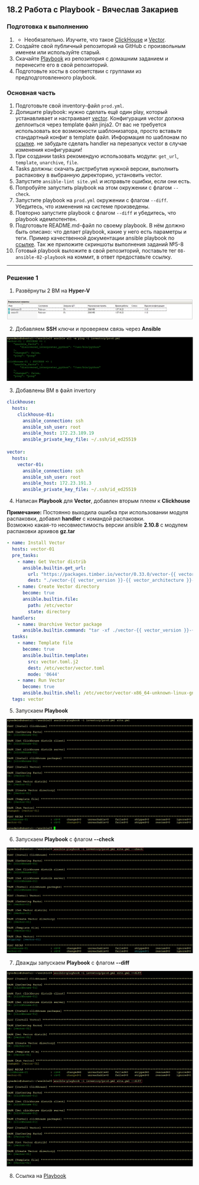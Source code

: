 ## 18.2 Работа с Playbook - Вячеслав Закариев

### Подготовка к выполнению

1. * Необязательно. Изучите, что такое [ClickHouse](https://www.youtube.com/watch?v=fjTNS2zkeBs) и [Vector](https://www.youtube.com/watch?v=CgEhyffisLY).
2. Создайте свой публичный репозиторий на GitHub с произвольным именем или используйте старый.
3. Скачайте [Playbook](https://github.com/netology-code/mnt-homeworks/tree/MNT-video/08-ansible-02-playbook/playbook) из репозитория с домашним заданием и перенесите его в свой репозиторий.
4. Подготовьте хосты в соответствии с группами из предподготовленного playbook.

### Основная часть

1. Подготовьте свой inventory-файл `prod.yml`.
2. Допишите playbook: нужно сделать ещё один play, который устанавливает и настраивает [vector](https://vector.dev). Конфигурация vector должна деплоиться через template файл jinja2. От вас не требуется использовать все возможности шаблонизатора, просто вставьте стандартный конфиг в template файл. Информация по шаблонам по [ссылке](https://www.dmosk.ru/instruktions.php?object=ansible-nginx-install). не забудьте сделать handler на перезапуск vector в случае изменения конфигурации!
3. При создании tasks рекомендую использовать модули: `get_url`, `template`, `unarchive`, `file`.
4. Tasks должны: скачать дистрибутив нужной версии, выполнить распаковку в выбранную директорию, установить vector.
5. Запустите `ansible-lint site.yml` и исправьте ошибки, если они есть.
6. Попробуйте запустить playbook на этом окружении с флагом `--check`.
7. Запустите playbook на `prod.yml` окружении с флагом `--diff`. Убедитесь, что изменения на системе произведены.
8. Повторно запустите playbook с флагом `--diff` и убедитесь, что playbook идемпотентен.
9. Подготовьте README.md-файл по своему playbook. В нём должно быть описано: что делает playbook, какие у него есть параметры и теги. Пример качественной документации ansible playbook по [ссылке](https://github.com/opensearch-project/ansible-playbook). Так же приложите скриншоты выполнения заданий №5-8
10. Готовый playbook выложите в свой репозиторий, поставьте тег `08-ansible-02-playbook` на коммит, в ответ предоставьте ссылку.

---

### Решение 1

1. Развёрнуты 2 ВМ на **Hyper-V**

![VMs](https://github.com/SlavaZakariev/netology/blob/2e4a33a6a6bc0c78b341a89a471c493c49f46bba/ansible/18.2_playbook/resources/ans2_1.5.jpg)

2. Добавляем **SSH** ключи и проверяем связь через **Ansible**

![ping](https://github.com/SlavaZakariev/netology/blob/2e4a33a6a6bc0c78b341a89a471c493c49f46bba/ansible/18.2_playbook/resources/ans2_1.1.jpg)

3. Добавлены ВМ в файл invertory

```yaml
clickhouse:
  hosts:
    clickhouse-01:
      ansible_connection: ssh
      ansible_ssh_user: root
      ansible_host: 172.23.189.19
      ansible_private_key_file: ~/.ssh/id_ed25519

vector:
  hosts:
    vector-01:
      ansible_connection: ssh
      ansible_ssh_user: root
      ansible_host: 172.23.191.3
      ansible_private_key_file: ~/.ssh/id_ed25519
```

4. Написан **Playbook** для **Vector**, добавлен вторым плеем к **Clickhouse**

**Примечание:** Постоянно выходила ошибка при использовании модуля распаковки, добавил **handler** с командой распаковки. \
Возможно какая-то несовместимость версии ansible **2.10.8** с модулем распаковки архивов **gz.tar**

```yaml
- name: Install Vector
  hosts: vector-01
  pre_tasks:
    - name: Get Vector distrib
      ansible.builtin.get_url:
        url: "https://packages.timber.io/vector/0.33.0/vector-{{ vector_version }}-{{ vector_architecture }}-unknown-linux-gnu.tar.gz"
        dest: "./vector-{{ vector_version }}-{{ vector_architecture }}-unknown-linux-gnu.tar.gz"
    - name: Create Vector directory
      become: true
      ansible.builtin.file:
        path: /etc/vector
        state: directory
  handlers:
    - name: Unarchive Vector package 
      ansible.builtin.command: "tar -xf ./vector-{{ vector_version }}-{{ vector_architecture }}-unknown-linux-gnu.tar.gz -C /ect/vector"
  tasks:
    - name: Template file
      become: true
      ansible.builtin.template:
        src: vector.toml.j2
        dest: /etc/vector/vector.toml
        mode: '0644'
    - name: Run Vector
      become: true
      ansible.builtin.shell: /etc/vector/vector-x86_64-unknown-linux-gnu/bin/vector --config /etc/vector/vector.toml &
  tags: vector
```

5. Запускаем **Playbook**

![playbook1](https://github.com/SlavaZakariev/netology/blob/224a40906b106ebe8a4c8b9645fa0c8ea23d074a/ansible/18.2_playbook/resources/ans2_1.2.jpg)

6. Запускаем **Playbook** c флагом **--check**

![playbook2](https://github.com/SlavaZakariev/netology/blob/224a40906b106ebe8a4c8b9645fa0c8ea23d074a/ansible/18.2_playbook/resources/ans2_1.3.jpg)

7. Дважды запускаем **Playbook** с флагом **--diff**

![playbook3](https://github.com/SlavaZakariev/netology/blob/224a40906b106ebe8a4c8b9645fa0c8ea23d074a/ansible/18.2_playbook/resources/ans2_1.4.jpg)

8. Ссылка на [Playbook](https://github.com/SlavaZakariev/netology/tree/main/ansible/18.2_playbook/playbook)
